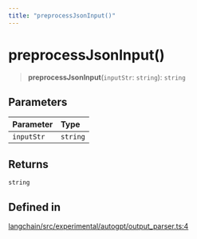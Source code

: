 ```yaml
---
title: "preprocessJsonInput()"
---
```


# preprocessJsonInput()

> **preprocessJsonInput**(`inputStr`: `string`): `string`

## Parameters

| Parameter  | Type     |
| :--------- | :------- |
| `inputStr` | `string` |

## Returns

`string`

## Defined in

[langchain/src/experimental/autogpt/output_parser.ts:4](https://github.com/hwchase17/langchainjs/blob/ddf2996/langchain/src/experimental/autogpt/output_parser.ts#L4)
